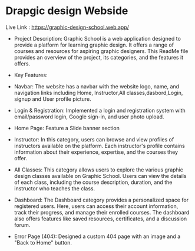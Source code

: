 # Drapgic design Webside

Live Link : https://graphic-design-school.web.app/

* Project Description:
Graphic School is a web application designed to provide a platform for learning graphic design. It offers a range of courses and resources for aspiring graphic designers. This ReadMe file provides an overview of the project, its categories, and the features it offers.

* Key Features:

* Navbar: The website has a navbar with the website logo, name, and navigation links including Home, Instructor,All classes,dasbord,Login, signup  and User profile picture. 

* Login & Registration: Implemented a login and registration system with email/password login, Google sign-in, and user photo upload.

* Home Page: Feature a  Slide banner section

* Instructor: In this category, users can browse and view profiles of instructors available on the platform. Each instructor's profile contains information about their experience, expertise, and the courses they offer.

* All Classes: This category allows users to explore the various graphic design classes available on Graphic School. Users can view the details of each class, including the course description, duration, and the instructor who teaches the class.

* Dashboard: The Dashboard category provides a personalized space for registered users. Here, users can access their account information, track their progress, and manage their enrolled courses. The dashboard also offers features like saved resources, certificates, and a discussion forum.


* Error Page (404): Designed a custom 404 page with an image and a "Back to Home" button.

